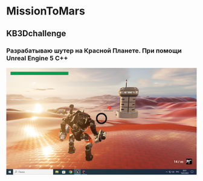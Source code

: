 # MissionToMars

## KB3Dchallenge

### Разрабатываю шутер на Красной Планете. При помощи Unreal Engine 5 C++

<img src="https://github.com/EvgenyiK/MissionToMars/blob/master/Img/%D0%A1%D0%BD%D0%B8%D0%BC%D0%BE%D0%BA%20%D1%8D%D0%BA%D1%80%D0%B0%D0%BD%D0%B0%20(41).png" alt="myproject">
